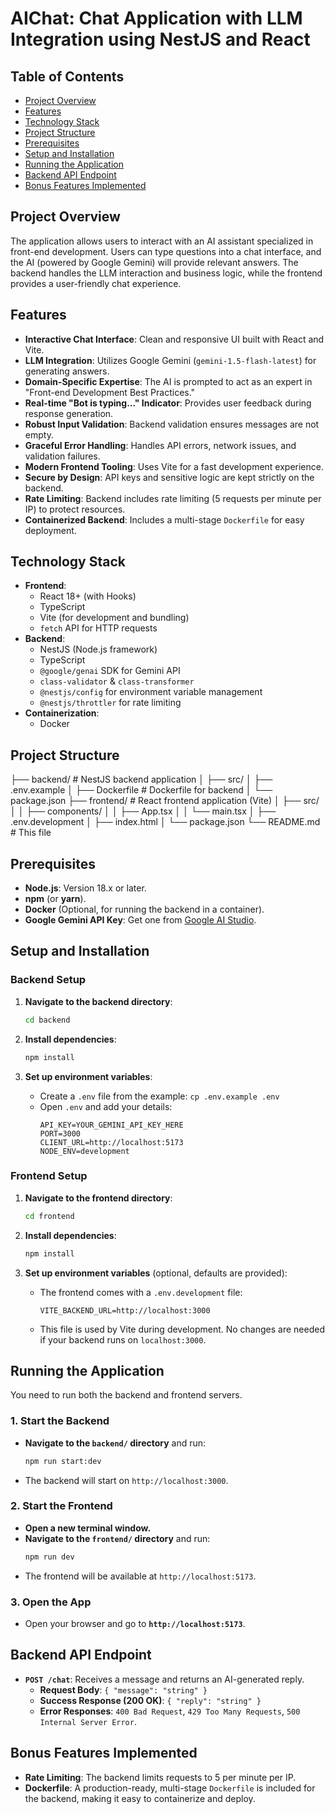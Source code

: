 # AIChat: Chat Application with LLM Integration using NestJS and React

## Table of Contents

- [Project Overview](#project-overview)
- [Features](#features)
- [Technology Stack](#technology-stack)
- [Project Structure](#project-structure)
- [Prerequisites](#prerequisites)
- [Setup and Installation](#setup-and-installation)
- [Running the Application](#running-the-application)
- [Backend API Endpoint](#backend-api-endpoint)
- [Bonus Features Implemented](#bonus-features-implemented)

## Project Overview

The application allows users to interact with an AI assistant specialized in front-end development. Users can type questions into a chat interface, and the AI (powered by Google Gemini) will provide relevant answers. The backend handles the LLM interaction and business logic, while the frontend provides a user-friendly chat experience.

## Features

- **Interactive Chat Interface**: Clean and responsive UI built with React and Vite.
- **LLM Integration**: Utilizes Google Gemini (`gemini-1.5-flash-latest`) for generating answers.
- **Domain-Specific Expertise**: The AI is prompted to act as an expert in "Front-end Development Best Practices."
- **Real-time "Bot is typing..." Indicator**: Provides user feedback during response generation.
- **Robust Input Validation**: Backend validation ensures messages are not empty.
- **Graceful Error Handling**: Handles API errors, network issues, and validation failures.
- **Modern Frontend Tooling**: Uses Vite for a fast development experience.
- **Secure by Design**: API keys and sensitive logic are kept strictly on the backend.
- **Rate Limiting**: Backend includes rate limiting (5 requests per minute per IP) to protect resources.
- **Containerized Backend**: Includes a multi-stage `Dockerfile` for easy deployment.

## Technology Stack

- **Frontend**:
  - React 18+ (with Hooks)
  - TypeScript
  - Vite (for development and bundling)
  - `fetch` API for HTTP requests
- **Backend**:
  - NestJS (Node.js framework)
  - TypeScript
  - `@google/genai` SDK for Gemini API
  - `class-validator` & `class-transformer`
  - `@nestjs/config` for environment variable management
  - `@nestjs/throttler` for rate limiting
- **Containerization**:
  - Docker


## Project Structure

├── backend/                  # NestJS backend application
│   ├── src/
│   ├── .env.example
│   ├── Dockerfile            # Dockerfile for backend
│   └── package.json
├── frontend/                 # React frontend application (Vite)
│   ├── src/
│   │   ├── components/
│   │   ├── App.tsx
│   │   └── main.tsx
│   ├── .env.development
│   ├── index.html
│   └── package.json
└── README.md                 # This file


## Prerequisites

- **Node.js**: Version 18.x or later.
- **npm** (or **yarn**).
- **Docker** (Optional, for running the backend in a container).
- **Google Gemini API Key**: Get one from [Google AI Studio](https://makersuite.google.com/app/apikey).

## Setup and Installation

### Backend Setup

1.  **Navigate to the backend directory**:
    ```bash
    cd backend
    ```

2.  **Install dependencies**:
    ```bash
    npm install
    ```

3.  **Set up environment variables**:
    -   Create a `.env` file from the example: `cp .env.example .env`
    -   Open `.env` and add your details:
        ```env
        API_KEY=YOUR_GEMINI_API_KEY_HERE
        PORT=3000
        CLIENT_URL=http://localhost:5173
        NODE_ENV=development
        ```

### Frontend Setup

1.  **Navigate to the frontend directory**:
    ```bash
    cd frontend
    ```

2.  **Install dependencies**:
    ```bash
    npm install
    ```

3.  **Set up environment variables** (optional, defaults are provided):
    -   The frontend comes with a `.env.development` file:
        ```env
        VITE_BACKEND_URL=http://localhost:3000
        ```
    -   This file is used by Vite during development. No changes are needed if your backend runs on `localhost:3000`.

## Running the Application

You need to run both the backend and frontend servers.

### 1. Start the Backend

-   **Navigate to the `backend/` directory** and run:
    ```bash
    npm run start:dev
    ```
-   The backend will start on `http://localhost:3000`.

### 2. Start the Frontend

-   **Open a new terminal window.**
-   **Navigate to the `frontend/` directory** and run:
    ```bash
    npm run dev
    ```
-   The frontend will be available at `http://localhost:5173`.

### 3. Open the App

-   Open your browser and go to **`http://localhost:5173`**.

## Backend API Endpoint

-   **`POST /chat`**: Receives a message and returns an AI-generated reply.
    -   **Request Body**: `{ "message": "string" }`
    -   **Success Response (200 OK)**: `{ "reply": "string" }`
    -   **Error Responses**: `400 Bad Request`, `429 Too Many Requests`, `500 Internal Server Error`.

## Bonus Features Implemented

-   **Rate Limiting**: The backend limits requests to 5 per minute per IP.
-   **Dockerfile**: A production-ready, multi-stage `Dockerfile` is included for the backend, making it easy to containerize and deploy.
